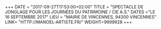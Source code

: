 +++
DATE = "2017-09-27T17:53:00+02:00"
TITLE = "SPECTACLE DE JONGLAGE POUR LES JOURNÉES DU PATRIMOINE / CIE A.S."
DATES ="LE 16 SEPTEMBRE 2017"
LIEU = "MAIRIE DE VINCENNES, 94300 VINCENNES"
LINK= "HTTP://MANOEL-ARTISTE.FR/"
WEIGHT=9999928
+++